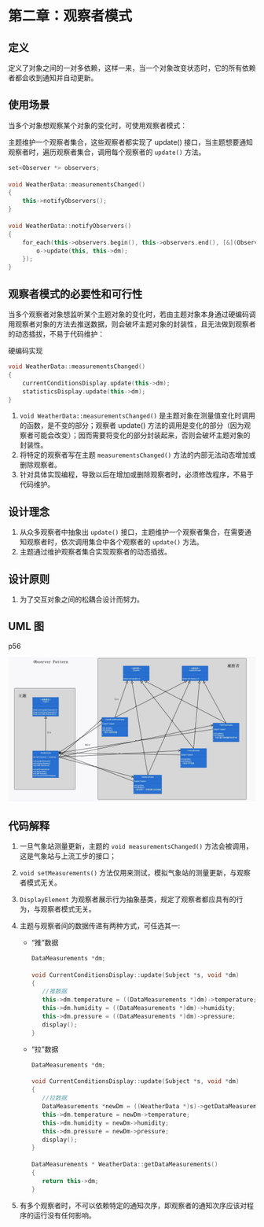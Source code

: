 # 第二章：观察者模式

## 定义

定义了对象之间的一对多依赖，这样一来，当一个对象改变状态时，它的所有依赖者都会收到通知并自动更新。

## 使用场景

当多个对象想观察某个对象的变化时，可使用观察者模式：

主题维护一个观察者集合，这些观察者都实现了 update() 接口，当主题想要通知观察者时，遍历观察者集合，调用每个观察者的 `update()` 方法。

```cpp
set<Observer *> observers;

void WeatherData::measurementsChanged()
{
	this->notifyObservers();
}

void WeatherData::notifyObservers()
{
	for_each(this->observers.begin(), this->observers.end(), [&](Observer *o) {
		o->update(this, this->dm);
	});
}
```

## 观察者模式的必要性和可行性

当多个观察者对象想监听某个主题对象的变化时，若由主题对象本身通过硬编码调用观察者对象的方法去推送数据，则会破坏主题对象的封装性，且无法做到观察者的动态插拔，不易于代码维护：

硬编码实现

```cpp
void WeatherData::measurementsChanged()
{
	currentConditionsDisplay.update(this->dm);
  	statisticsDisplay.update(this->dm);  
}
```

1. `void WeatherData::measurementsChanged()` 是主题对象在测量值变化时调用的函数，是不变的部分；观察者 update() 方法的调用是变化的部分（因为观察者可能会改变）；因而需要将变化的部分封装起来，否则会破坏主题对象的封装性。
2. 将特定的观察者写在主题 `measurementsChanged()` 方法的内部无法动态增加或删除观察者。
3. 针对具体实现编程，导致以后在增加或删除观察者时，必须修改程序，不易于代码维护。

## 设计理念

1. 从众多观察者中抽象出 `update()` 接口，主题维护一个观察者集合，在需要通知观察者时，依次调用集合中各个观察者的 `update()` 方法。
2. 主题通过维护观察者集合实现观察者的动态插拔。

## 设计原则

1. 为了交互对象之间的松耦合设计而努力。

## UML 图

p56

![类图](UML.jpg)

## 代码解释

1. 一旦气象站测量更新，主题的 `void measurementsChanged()` 方法会被调用，这是气象站与上流工步的接口；

2. `void setMeasurements()` 方法仅用来测试，模拟气象站的测量更新，与观察者模式无关。

3. `DisplayElement` 为观察者展示行为抽象基类，规定了观察者都应具有的行为，与观察者模式无关。

4. 主题与观察者间的数据传递有两种方式，可任选其一:

   + “推”数据

     ```cpp
     DataMeasurements *dm;
     
     void CurrentConditionsDisplay::update(Subject *s, void *dm)
     {
     	//推数据
     	this->dm.temperature = ((DataMeasurements *)dm)->temperature;
     	this->dm.humidity = ((DataMeasurements *)dm)->humidity;
     	this->dm.pressure = ((DataMeasurements *)dm)->pressure;
     	display();
     }
     ```

   + “拉”数据

     ```cpp
     DataMeasurements *dm;
     
     void CurrentConditionsDisplay::update(Subject *s, void *dm)
     {
     	//拉数据
     	DataMeasurements *newDm = ((WeatherData *)s)->getDataMeasurements();
     	this->dm.temperature = newDm->temperature;
     	this->dm.humidity = newDm->humidity;
     	this->dm.pressure = newDm->pressure;
     	display();
     }
     
     DataMeasurements * WeatherData::getDataMeasurements()
     {
     	return this->dm;
     }
     ```

5. 有多个观察者时，不可以依赖特定的通知次序，即观察者的通知次序应该对程序的运行没有任何影响。